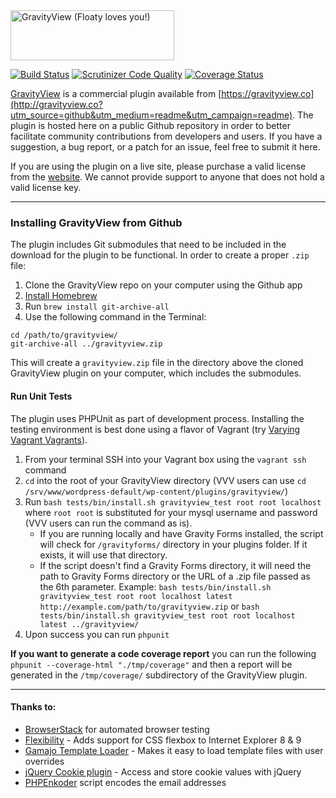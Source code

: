 <img src="https://gravityview.co/wp-content/themes/gravityview/images/GravityView-262x80@2x.png" width="262" height="80" alt="GravityView (Floaty loves you!)" />

[![Build Status](https://travis-ci.org/gravityview/GravityView.svg?branch=master)](https://travis-ci.org/gravityview/GravityView) [![Scrutinizer Code Quality](https://scrutinizer-ci.com/g/gravityview/GravityView/badges/quality-score.png?b=master)](https://scrutinizer-ci.com/g/gravityview/GravityView/?branch=master) [![Coverage Status](https://coveralls.io/repos/gravityview/GravityView/badge.svg?branch=master&service=github)](https://coveralls.io/github/gravityview/GravityView?branch=master)

[GravityView](https://gravityview.co/?utm_source=github&utm_medium=readme&utm_campaign=readme) is a commercial plugin available from [https://gravityview.co](http://gravityview.co?utm_source=github&utm_medium=readme&utm_campaign=readme). The plugin is hosted here on a public Github repository in order to better facilitate community contributions from developers and users. If you have a suggestion, a bug report, or a patch for an issue, feel free to submit it here.

If you are using the plugin on a live site, please purchase a valid license from the [website](https://gravityview.co/?utm_source=github&utm_medium=readme&utm_campaign=readme). We cannot provide support to anyone that does not hold a valid license key.

----------

### Installing GravityView from Github

The plugin includes Git submodules that need to be included in the download for the plugin to be functional. In order to create a proper `.zip` file:

1. Clone the GravityView repo on your computer using the Github app
2. [Install Homebrew](http://brew.sh)
3. Run `brew install git-archive-all`
3. Use the following command in the Terminal:

```
cd /path/to/gravityview/
git-archive-all ../gravityview.zip
```

This will create a `gravityview.zip` file in the directory above the cloned GravityView plugin on your computer, which includes the submodules.

#### Run Unit Tests

The plugin uses PHPUnit as part of development process. Installing the testing environment is best done using a flavor of Vagrant (try [Varying Vagrant Vagrants](https://github.com/Varying-Vagrant-Vagrants/VVV)).

1. From your terminal SSH into your Vagrant box using the `vagrant ssh` command
2. `cd` into the root of your GravityView directory (VVV users can use `cd /srv/www/wordpress-default/wp-content/plugins/gravityview/`)
3. Run `bash tests/bin/install.sh gravityview_test root root localhost` where `root root` is substituted for your mysql username and password (VVV users can run the command as is).
    - If you are running locally and have Gravity Forms installed, the script will check for `/gravityforms/` directory in your plugins folder. If it exists, it will use that directory.
    - If the script doesn't find a Gravity Forms directory, it will need the path to Gravity Forms directory or the URL of a .zip file passed as the 6th parameter. Example: `bash tests/bin/install.sh gravityview_test root root localhost latest http://example.com/path/to/gravityview.zip` or `bash tests/bin/install.sh gravityview_test root root localhost latest ../gravityview/`
4. Upon success you can run `phpunit`

__If you want to generate a code coverage report__ you can run the following `phpunit --coverage-html "./tmp/coverage"` and then a report will be generated in the `/tmp/coverage/` subdirectory of the GravityView plugin.

----------

#### Thanks to:

- [BrowserStack](https://www.browserstack.com) for automated browser testing
- [Flexibility](https://github.com/10up/flexibility) - Adds support for CSS flexbox to Internet Explorer 8 &amp; 9
- [Gamajo Template Loader](https://github.com/GaryJones/Gamajo-Template-Loader) - Makes it easy to load template files with user overrides
- [jQuery Cookie plugin](https://github.com/carhartl/jquery-cookie) - Access and store cookie values with jQuery
- [PHPEnkoder](https://github.com/jnicol/standalone-phpenkoder) script encodes the email addresses